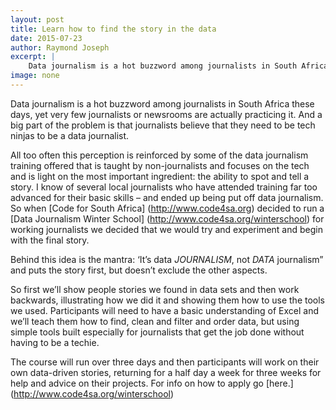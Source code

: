 ```yaml
---
layout: post
title: Learn how to find the story in the data
date: 2015-07-23
author: Raymond Joseph
excerpt: |
    Data journalism is a hot buzzword among journalists in South Africa these days, yet very few journalists or newsrooms are actually practicing it. 
image: none
---
```


Data journalism is a hot buzzword among journalists in South Africa these days, yet very few journalists or newsrooms are actually practicing it.
And a big part of the problem is that journalists believe that they need to be tech ninjas to be a data journalist.

All too often this perception is reinforced by some of the data journalism training offered that is taught by non-journalists and focuses on the tech and is light on the most important ingredient: the ability to spot and tell a story.
I know of several local journalists who have attended training far too advanced for their basic skills – and ended up being put off data journalism.
So when [Code for South Africa] (http://www.code4sa.org) decided to run a [Data Journalism Winter School] (http://www.code4sa.org/winterschool) for working journalists we decided that we would try and experiment and begin with the final story. 

Behind this idea is the mantra: ‘It’s data *JOURNALISM*, not *DATA* journalism” and puts the story first, but doesn’t exclude the other aspects.

So first we’ll show people stories we found in data sets and then work backwards, illustrating how we did it and showing them how to use the tools we used.
Participants will need to have a basic understanding of Excel and we’ll teach them how to find, clean and filter and order data, but using simple tools built especially for journalists that get the job done without having to be a techie.

The course will run over three days and then participants will work on their own data-driven stories, returning for a half day a week for three weeks for help and advice on their projects.
For info on how to apply go [here.] (http://www.code4sa.org/winterschool)


